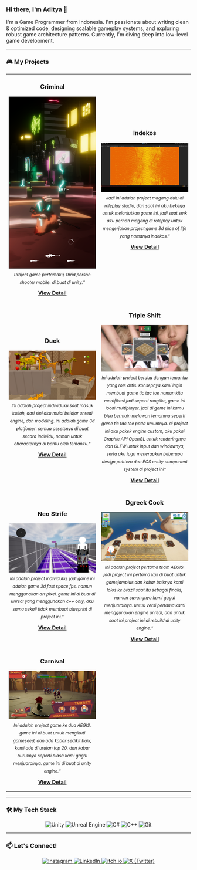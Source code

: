 ### Hi there, I'm Aditya 👋

I'm a Game Programmer from Indonesia. I'm passionate about writing clean & optimized code, designing scalable gameplay systems, and exploring robust game architecture patterns. Currently, I'm diving deep into low-level game development.

---

### 🎮 My Projects

<table>
  <tr>
    <td width="50%">
      <h3 align="center">Criminal</h3>
      <p align="center">
        <a href="[LINK-KE-ITCHIO-ATAU-VIDEOMU]" target="_blank">
          <img src="games/criminal/gameplay-6.png" width="100%" alt="Project GIF"/>
        </a>
        <br />
        <em><sub align="center">Project game pertamaku, thrid person shooter mobile. di buat di unity."</sub></em>
        <br />
        <p align="center">
          <a href="[LINK-REPO-GITHUB-PROYEK-INI]" target="_blank">
            <b>View Detail</b>
          </a> 
        </p>
      </p>
    </td>
    <td width="50%">
      <h3 align="center">Indekos</h3>
       <p align="center">
        <a href="[LINK-KE-ITCHIO-ATAU-VIDEOMU-2]" target="_blank">
          <img src="games/indekos/indekos-gif.gif" width="100%" alt="Project 2 GIF"/>
        </a>
        <br />
        <em><sub align="center">Jadi ini adalah project magang dulu di roleplay studio, dan saat ini aku bekerja untuk melanjutkan game ini. jadi saat smk aku pernah magang di roleplay untuk mengerjakan project game 3d slice of life yang namanya indekos."</sub></em>
        <br />
        <p align="center">
          <a href="[LINK-REPO-GITHUB-PROYEK-INI-2]" target="_blank">
            <b>View Detail</b>
          </a> 
        </p>
      </p>
    </td>
  </tr>
  <tr>
    <td width="50%">
        <h3 align="center">Duck</h3>
         <p align="center">
          <a href="[LINK-KE-ITCHIO-ATAU-VIDEOMU-2]" target="_blank">
            <img src="games/duck/gameplay-7.png" width="100%" alt="Project 2 GIF"/>
          </a>
          <br />
          <em><sub align="center">Ini adalah project individuku saat masuk kuliah, dari sini aku mulai belajar unreal engine, dan modeling. ini adalah game 3d platfomer. semua assetsnya di buat secara individu, namun untuk characternya di bantu oleh temanku."</sub></em>
          <br />
          <p align="center">
            <a href="[LINK-REPO-GITHUB-PROYEK-INI-2]" target="_blank">
              <b>View Detail</b>
            </a> 
          </p>
        </p>
      </td>
  <td width="50%">
      <h3 align="center">Triple Shift</h3>
       <p align="center">
        <a href="[LINK-KE-ITCHIO-ATAU-VIDEOMU-2]" target="_blank">
          <img src="games/triple-shift/gameplay-3.png" width="100%" alt="Project 2 GIF"/>
        </a>
        <br />
        <em><sub align="center">Ini adalah project berdua dengan temanku yang role artis. konsepnya kami ingin membuat game tic tac toe namun kita modifikasi jadi seperti rouglike, game ini local multiplayer. jadi di game ini kamu bisa bermain melawan temanmu seperti game tic tac toe pada umumnya. di project ini aku pakek engine custom, aku pakai Graphic API OpenGL untuk renderingnya dan GLFW untuk input dan windownya, serta aku juga menerapkan beberapa design patttern dan ECS entity component system di project ini"</sub></em>
        <br />
        <p align="center">
          <a href="[LINK-REPO-GITHUB-PROYEK-INI-2]" target="_blank">
            <b>View Detail</b>
          </a> 
        </p>
      </p>
    </td>
  </tr>
  <tr>
    <td width="50%">
        <h3 align="center">Neo Strife</h3>
         <p align="center">
          <a href="[LINK-KE-ITCHIO-ATAU-VIDEOMU-2]" target="_blank">
            <img src="games/neo-strife/gameplay-6.png" width="100%" alt="Project 2 GIF"/>
          </a>
          <br />
          <em><sub align="center">Ini adalah project individuku, jadi game ini adalah game 3d fast space fps, namun menggunakan art pixel. game ini di buat di unreal yang menggunakan c++ only, aku sama sekali tidak membuat blueprint di project ini."</sub></em>
          <br />
          <p align="center">
            <a href="[LINK-REPO-GITHUB-PROYEK-INI-2]" target="_blank">
              <b>View Detail</b>
            </a> 
          </p>
        </p>
      </td>
  <td width="50%">
      <h3 align="center">Dgreek Cook</h3>
       <p align="center">
        <a href="[LINK-KE-ITCHIO-ATAU-VIDEOMU-2]" target="_blank">
          <img src="games/dgreek-cook/gameplay-3.png" width="100%" alt="Project 2 GIF"/>
        </a>
        <br />
        <em><sub align="center">Ini adalah project pertama team AEGIS. jadi project ini pertama kali di buat untuk gamejamplus dan kabar baiknya kami lolos ke brazil saat itu sebagai finalis, namun sayangnya kami gagal menjuarainya. untuk versi pertama kami menggunakan engine unreal, dan untuk saat ini project ini di rebuild di unity engine."</sub></em>
        <br />
        <p align="center">
          <a href="[LINK-REPO-GITHUB-PROYEK-INI-2]" target="_blank">
            <b>View Detail</b>
          </a> 
        </p>
      </p>
    </td>
  </tr>
  <tr>
    <td width="50%">
        <h3 align="center">Carnival</h3>
         <p align="center">
          <a href="[LINK-KE-ITCHIO-ATAU-VIDEOMU-2]" target="_blank">
            <img src="games/carnifall/gameplay-1.png" width="100%" alt="Project 2 GIF"/>
          </a>
          <br />
          <em><sub align="center">Ini adalah project game ke dua AEGIS. game ini di buat untuk mengikuti gameseed, dan ada kabar sedikit baik, kami ada di urutan top 20, dan kabar buruknya seperti biasa kami gagal menjuarainya. game ini di buat di unity engine."</sub></em>
          <br />
          <p align="center">
            <a href="[LINK-REPO-GITHUB-PROYEK-INI-2]" target="_blank">
              <b>View Detail</b>
            </a> 
          </p>
        </p>
      </td>
  </tr>
</table>

---

### 🛠️ My Tech Stack

<p align="center">
  <img src="https://img.shields.io/badge/Unity-FFFFFF?style=for-the-badge&logo=unity&logoColor=black" alt="Unity"/>
  <img src="https://img.shields.io/badge/Unreal%20Engine-313131?style=for-the-badge&logo=unrealengine&logoColor=white" alt="Unreal Engine"/>
  <img src="https://img.shields.io/badge/C%23-239120?style=for-the-badge&logo=c-sharp&logoColor=white" alt="C#"/>
  <img src="https://img.shields.io/badge/C%2B%2B-00599C?style=for-the-badge&logo=c%2B%2B&logoColor=white" alt="C++"/>
  <img src="https://img.shields.io/badge/Git-F05032?style=for-the-badge&logo=git&logoColor=white" alt="Git"/>
</p>

---

### 📫 Let's Connect!

<p align="center">
  <a href="https://www.instagram.com/ya.aditt_/">
    <img src="https://img.shields.io/badge/Instagram-E4405F?style=for-the-badge&logo=instagram&logoColor=white" alt="Instagram"/>
  </a>
  <a href="https://www.linkedin.com/in/aditya-muhammad-ifanrus-a55948332/">
    <img src="https://img.shields.io/badge/LinkedIn-0077B5?style=for-the-badge&logo=linkedin&logoColor=white" alt="LinkedIn"/>
  </a>
  <a href="https://aditya-muhammad-ifanrus.itch.io/">
    <img src="https://img.shields.io/badge/itch.io-FA5C5C?style=for-the-badge&logo=itchdotio&logoColor=white" alt="itch.io"/>
  </a>
  <a href="https://x.com/x_Aditt">
    <img src="https://img.shields.io/badge/X-000000?style=for-the-badge&logo=x&logoColor=white" alt="X (Twitter)"/>
  </a>
</p>
